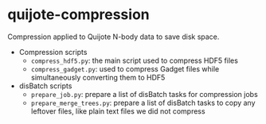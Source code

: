 # quijote-compression
Compression applied to Quijote N-body data to save disk space.

- Compression scripts
    - `compress_hdf5.py`: the main script used to compress HDF5 files
    - `compress_gadget.py`: used to compress Gadget files while simultaneously converting them to HDF5
- disBatch scripts
    - `prepare_job.py`: prepare a list of disBatch tasks for compression jobs
    - `prepare_merge_trees.py`: prepare a list of disBatch tasks to copy any leftover files, like plain text files we did not compress
